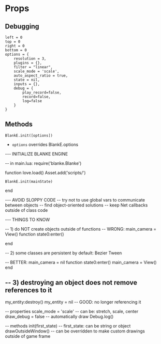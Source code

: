 # Props
## Debugging
```draw_debug = false
left = 0
top = 0
right = 0
bottom = 0
options = {
	resolution = 3,
	plugins = {},
	filter = "linear",
	scale_mode = 'scale',
	auto_aspect_ratio = true,
	state = nil,
	inputs = {},			
	debug = {
		play_record=false,		
		record=false,			
		log=false					
	}
}
```
## Methods
`BlankE.init([options])`

* `options` overrides BlankE.options

--- INITIALIZE BLANKE ENGINE

-- in main.lua:
require('blanke.Blanke')

function love.load()
	Asset.add('scripts/')

	BlankE.init(mainState)
end

--- AVOID SLOPPY CODE
-- try not to use global vars to communicate between objects
-- find object-oriented solutions
-- keep Net callbacks outside of class code

--- THINGS TO KNOW

-- 1) do NOT create objects outside of functions
-- WRONG:
main_camera = View()
function state0:enter()

end

-- 2) some classes are persistent by default:
Bezier
Tween

-- BETTER:
main_camera = nil
function state0:enter()
	main_camera = View()
end

-- 3) destroying an object does not remove references to it
-- 
my_entity:destroy()
my_entity = nil 		-- GOOD: no longer referencing it

-- properties
scale_mode = 'scale'		-- can be: stretch, scale, center
draw_debug = false			-- automatically draw Debug.log()

-- methods
init(first_state) -- first_state: can be string or object
drawOutsideWindow()	-- can be overridden to make custom drawings outside of game frame
